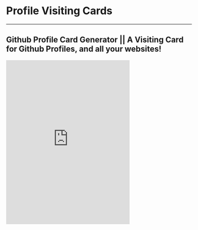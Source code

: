 # Profile Visiting Cards 

 ---
## Github Profile Card Generator || A Visiting Card for Github Profiles, and all your websites!

<iframe src="https://sparkscratch-p.github.io/profile-visiting-cards/sample" allowtransparency="true" width="335" height="445" frameborder="0" scrolling="no" allowfullscreen></iframe>
